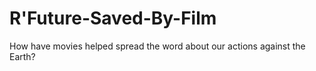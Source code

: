 # R'Future-Saved-By-Film
 How have movies helped spread the word about our actions against the Earth?
